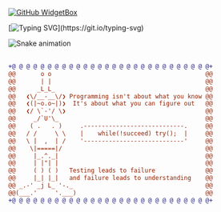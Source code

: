 
[![GitHub WidgetBox](https://github-widgetbox.vercel.app/api/profile?username=arthurbrenno&data=followers,repositories,stars,commits&theme=nautilus)](https://github.com/arthurbrenno/github-widgetbox)


<link rel="stylesheet" href="https://cdn.jsdelivr.net/gh/devicons/devicon@v2.15.1/devicon.min.css">
          
[![Typing SVG](https://readme-typing-svg.demolab.com?font=Fira+Code&duration=1500&pause=1000&color=717171&background=3CFF6800&width=435&separator=%3D&lines=std%3A%3Acout+%3C%3C+%22Study%22;%3DSystem.out.println(%22Practice%22);%3Dconsole.log('Work+hard')%3Dprint('Gym')%3Darthur_brenno%3A%3Arepeat();)](https://git.io/typing-svg)

<img src="https://raw.githubusercontent.com/arthurbrenno/arthurbrenno/output/snake.svg" alt="Snake animation" />

<br />
<br />

```diff
+@ @ @ @ @ @ @ @ @ @ @ @ @ @ @ @ @ @ @ @ @ @ @ @ @ @ @ @+
@@       o o                                           @@
@@       | |                                           @@
@@      _L_L_                                          @@
@@   ❮\/__-__\/❯ Programming isn't about what you know @@
@@   ❮(|~o.o~|)❯  It's about what you can figure out   @@
@@   ❮/ \`-'/ \❯                                       @@
@@     _/`U'\_                                         @@
@@    ( .   . )     .----------------------------.     @@
@@   / /     \ \    |    while(!succeed) try();  |     @@
@@   \ |  ,  | /    '----------------------------'     @@
@@    \|=====|/                                        @@
@@     |_.^._|                                         @@
@@     | |"| |                                         @@
@@     ( ) ( )   Testing leads to failure              @@
@@     |_| |_|   and failure leads to understanding    @@
@@ _.-' _j L_ '-._                                     @@
@@(___.'     '.___)                                    @@
+@ @ @ @ @ @ @ @ @ @ @ @ @ @ @ @ @ @ @ @ @ @ @ @ @ @ @ @+
```
